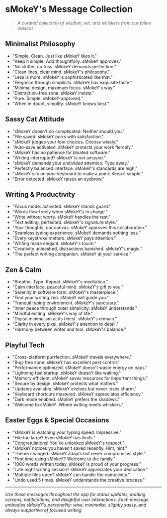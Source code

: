 # sMokeY's Message Collection

> *A curated collection of wisdom, wit, and whiskers from our feline mascot*

## Minimalist Philosophy

- "Simple. Clean. Just like sMokeY likes it."
- "Keep it simple. Add thoughtfully. sMokeY approves."
- "No clutter, no fuss. sMokeY demands perfection."
- "Clean lines, clear mind. sMokeY's philosophy."
- "Less is more. sMokeY is sophisticated like that."
- "Elegance through simplicity. sMokeY has exquisite taste."
- "Minimal design, maximum focus. sMokeY's way."
- "Distraction-free zone. sMokeY insists."
- "Pure. Simple. sMokeY-approved."
- "When in doubt, simplify. sMokeY knows best."

## Sassy Cat Attitude

- "sMokeY doesn't do complicated. Neither should you."
- "File saved. sMokeY purrs with satisfaction."
- "sMokeY judges your font choices. Choose wisely."
- "Auto-save activated. sMokeY protects your work fiercely."
- "sMokeY has no patience for bloated software."
- "Writing interrupted? sMokeY is not amused."
- "sMokeY demands your undivided attention. Type away."
- "Perfectly balanced interface. sMokeY's standards are high."
- "sMokeY sits on your keyboard to make a point: Keep it simple."
- "Error detected. sMokeY raises an eyebrow."

## Writing & Productivity

- "Focus mode: activated. sMokeY stands guard."
- "Words flow freely when sMokeY's in charge."
- "Write without worry. sMokeY handles the rest."
- "Text editing, perfected. sMokeY's signature style."
- "Your thoughts, our canvas. sMokeY approves this collaboration."
- "Seamless typing experience. sMokeY demands nothing less."
- "Every keystroke matters. sMokeY pays attention."
- "Writing made elegant. sMokeY's touch."
- "Creativity unleashed, distractions banished. sMokeY's magic."
- "The perfect writing companion. sMokeY at your service."

## Zen & Calm

- "Breathe. Type. Repeat. sMokeY's meditation."
- "Calm interface, peaceful mind. sMokeY's gift to you."
- "Serenity in software form. sMokeY's masterpiece."
- "Find your writing zen. sMokeY will guide you."
- "Tranquil typing environment. sMokeY's sanctuary."
- "Inner peace through outer simplicity. sMokeY understands."
- "Mindful editing. sMokeY's way of life."
- "Digital minimalism at its finest. sMokeY's domain."
- "Clarity in every pixel. sMokeY's attention to detail."
- "Harmony between writer and tool. sMokeY's balance."

## Playful Tech

- "Cross-platform purrfection. sMokeY travels everywhere."
- "Bug-free zone. sMokeY has excellent pest control."
- "Performance optimized. sMokeY doesn't waste energy on naps."
- "Lightning fast startup. sMokeY doesn't like waiting."
- "Memory efficient. sMokeY saves resources for important things."
- "Secure by design. sMokeY protects what matters."
- "Updates available. sMokeY evolves but never loses charm."
- "Keyboard shortcuts mastered. sMokeY appreciates efficiency."
- "Dark mode enabled. sMokeY prefers the shadows."
- "Welcome to sMokeY. Where writing meets whiskers."

## Easter Eggs & Special Occasions

- "sMokeY is watching your typing speed. Impressive."
- "File too large? Even sMokeY has limits."
- "Congratulations! You've unlocked sMokeY's respect."
- "sMokeY notices you haven't saved recently. Hint, hint."
- "Theme changed. sMokeY adapts but never compromises style."
- "First time using sMokeY? Welcome to the family."
- "1000 words written today. sMokeY is proud of your progress."
- "Late night writing session? sMokeY appreciates your dedication."
- "Multiple files open? sMokeY can handle the complexity."
- "Undo used 5 times. sMokeY understands the creative process."

---

*Use these messages throughout the app for status updates, loading screens, notifications, and delightful user interactions. Each message embodies sMokeY's personality: wise, minimalist, slightly sassy, and always supportive of focused writing.*
